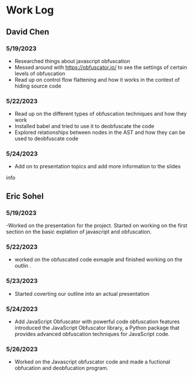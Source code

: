 # Work Log

## David Chen

### 5/19/2023

- Researched things about javascript obfuscation
- Messed around with https://obfuscator.io/ to see the settings of certain levels of obfuscation
- Read up on control flow flattening and how it works in the context of hiding source code

### 5/22/2023
- Read up on the different types of obfuscation techniques and how they work
- Installed babel and tried to use it to deobfuscate the code 
- Explored relationships between nodes in the AST and how they can be used to deobfuscate code

### 5/24/2023
- Add on to presentation topics and add more information to the slides

info

## Eric Sohel

### 5/19/2023

-Worked on the presentation for the project. Started on working on the first section on the basic explation of javascript and obfuscation. 


### 5/22/2023
- worked on the obfuscated code exmaple and finished working on the outlin . 

### 5/23/2023 
- Started coverting our outline into an actual presentation

### 5/24/2023 
- Add JavaScript Obfuscator with powerful code obfuscation features
introduced the JavaScript Obfuscator library, a Python package that provides advanced obfuscation techniques for JavaScript code. 


### 5/26/2023 
- Worked on the Javascript obfuscator code and made a fuctional obfucation and deobfucation program. 